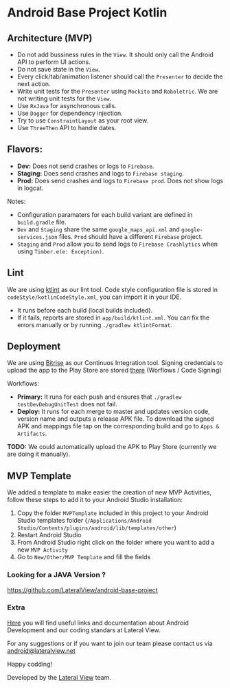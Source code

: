# Android Base Project Kotlin

## Architecture (MVP)

- Do not add bussiness rules in the `View`. It should only call the Android API to perform UI actions.
- Do not save state in the `View`.
- Every click/tab/animation listener should call the `Presenter` to decide the next action.
- Write unit tests for the `Presenter` using `Mockito` and `Roboletric`. We are not writing unit tests for the `View`.
- Use `RxJava` for asynchronous calls.
- Use `Dagger` for dependency injection.
- Try to use `ConstraintLayout` as your root view.
- Use `ThreeThen` API to handle dates.

## Flavors:

- **Dev:** Does not send crashes or logs to `Firebase`.
- **Staging:** Does send crashes and logs to `Firebase staging`.
- **Prod:** Does send crashes and logs to `Firebase prod`.  Does not show logs in logcat.

Notes:
- Configuration paramaters for each build variant are defined in `build.gradle` file.
- `Dev` and `Staging` share the same `google_maps_api.xml` and `google-services.json` files. `Prod` should have a different `Firebase` project.
- `Staging` and `Prod` allow you to send logs to `Firebase Crashlytics` when using `Timber.e(e: Exception)`.

## Lint

We are using [ktlint](https://github.com/shyiko/ktlint) as our lint tool.
Code style configuration file is stored in `codeStyle/kotlinCodeStyle.xml`, you can import it in your IDE.

- It runs before each build (local builds included).
- If it fails, reports are stored in `app/build/ktlint.xml`. You can fix the errors manually or by running `./gradlew ktlintFormat`.

## Deployment

We are using [Bitrise](https://app.bitrise.io/app/8d3a8f31eedbb9da#/builds) as our Continuos Integration tool.
Signing credentials to upload the app to the Play Store are stored [there](https://app.bitrise.io/app/8d3a8f31eedbb9da#/workflow) (Worflows / Code Signing)

Workflows:
- **Primary:** It runs for each push and ensures that `./gradlew testDevDebugUnitTest` does not fail.
- **Deploy:** It runs for each merge to master and updates version code, version name and outputs a release APK file. To download the signed APK and mappings file tap on the corresponding build and go to `Apps & Artifacts`.

**TODO:** We could automatically upload the APK to Play Store (currently we are doing it manually).

## MVP Template

We added a template to make easier the creation of new MVP Activities, follow these steps to add it to your Android Studio installation:
1. Copy the folder `MVPTemplate` included in this project to your Android Studio templates folder (`/Applications/Android Studio/Contents/plugins/android/lib/templates/other`)
2. Restart Android Studio
3. From Android Studio right click on the folder where you want to add a new `MVP Activity`
4. Go to `New/Other/MVP Template` and fill the fields

### Looking for a JAVA Version ?
https://github.com/LateralView/android-base-project

### Extra

[Here](https://github.com/LateralView/android-base-project/wiki) you will find useful links and documentation about Android Development and our coding standars at Lateral View.

For any suggestions or if you want to join our team please contact us via [android@lateralview.net](mailto:android@lateralview.net)

Happy codding!

Developed by the [Lateral View](https://lateralview.co) team.

